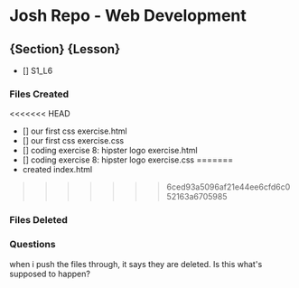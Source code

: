 # Josh Repo - Web Development

## {Section} {Lesson}
- [] S1_L6

### Files Created
<<<<<<< HEAD
- [] our first css exercise.html
- [] our first css exercise.css
- [] coding exercise 8: hipster logo exercise.html
- [] coding exercise 8: hipster logo exercise.css
=======
- created index.html
>>>>>>> 6ced93a5096af21e44ee6cfd6c052163a6705985

### Files Deleted

### Questions
when i push the files through, it says they are deleted. Is this what's supposed to happen?

